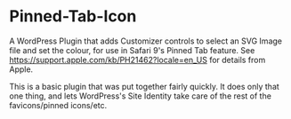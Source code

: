 # Pinned-Tab-Icon
A WordPress Plugin that adds Customizer controls to select an SVG Image file and set the colour, for use in Safari 9's Pinned Tab feature. See https://support.apple.com/kb/PH21462?locale=en_US for details from Apple.

This is a basic plugin that was put together fairly quickly. It does only that one thing, and lets WordPress's Site Identity take care of the rest of the favicons/pinned icons/etc.
